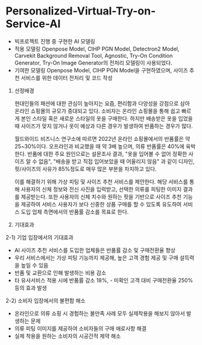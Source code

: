 # Personalized-Virtual-Try-on-Service-AI

- 빅프로젝트 진행 중 구현한 AI 모델링
- 적용 모델링
  Openpose Model, CIHP PGN Model, Detectron2 Model, Carvekit Background Removal Tool, Agnostic, Try-On Condition Generator, Try-On Image Generator의 전처리 모델링이 사용되었다.
- 기여한 모델링
  Openpose Model, CIHP PGN Model을 구현하였으며, 사이즈 추천 서비스를 위한 데이터 전처리 및 코드 작성

1. 선정배경

   현대인들의 패션에 대한 관심이 높아지는 요즘, 편리함과 다양성을 강점으로 삼아 온라인 쇼핑몰의 규모가 증대되고 있다.
   소비자는 온라인 쇼핑몰을 통해 쉽고 빠르게 본인 스타일 혹은 새로운 스타일의 옷을 구매한다. 하지만 배송받은 옷을 입었을 때
   사이즈가 맞지 않거나 옷이 예상과 다른 경우가 발생하여 반품하는 경우가 많다.
  
   월드와이드 비즈니스 연구소에 따르면 2022년 온라인 쇼핑몰에서의 반품률은 약 25~30%이다.
   오프라인과 비교했을 때 약 3배 높으며, 의류 반품률은 40%에 육박한다. 반품에 대한 주요 원인으로는 설문조사 결과,
   "옷을 입어볼 수 없어 정확한 사이즈 알 수 없음", "배송을 받고 직접 입어보았을 때 어울리지 않음" 과 같이 디자인,
   핏/사이즈의 사유가 85%정도로 매우 많은 부분을 차지하고 있다.
  
   이를 해결하기 위해 가상 피팅 및 사이즈 추천 서비스를 제안한다. 해당 서비스를 통해 사용자의 신체 정보와 전신 사진을 입력받고,
   선택한 의류를 피팅한 이미지 결과를 제공받는다. 또한 사용자의 신체 치수와 원하는 핏을 기반으로 사이즈 추천 기능을 제공하여
   서비스 사용자가 보다 신중한 상품 구매를 할 수 있도록 유도하여 서비스 도입 업체 측면에서의 반품률 감소를 목표로 한다.

2. 기대효과

  2-1) 기업 입장에서의 기대효과
  - AI 사이즈 추천 서비스를 도입한 업체들은 반품률 감소 및 구매전환율 향상
  - 우리 서비스에서는 가상 피팅 기능까지 제공해, 높은 고객 경험 제공 및 구매 설득력을 높일 수 있음
  - 반품 및 교환으로 인해 발생하는 비용 감소
   - 타 유사서비스 적용 시에 반품률 감소 18%, - 미확인 고객 대비 구매전환율 250% 등의 효과 발생
  
  2-2) 소비자 입장에서의 불편함 해소
  - 온라인으로 의류 쇼핑 시 경험하는 불만족 사례 모두 실제착용을 해보지 않아서 발생하는 문제
  - 의류 피팅 이미지를 제공하여 소비자들의 구매 애로사항 해결
  - 실제 착용을 원하는 소비자의 시공간적 제약 해소
